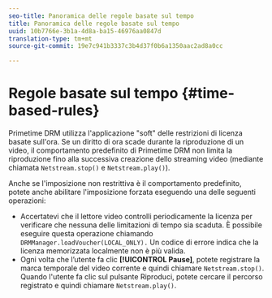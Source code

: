 ```yaml
---
seo-title: Panoramica delle regole basate sul tempo
title: Panoramica delle regole basate sul tempo
uuid: 10b7766e-3b1a-4d8a-ba15-46976aa0847d
translation-type: tm+mt
source-git-commit: 19e7c941b3337c3b4d37f0b6a1350aac2ad8a0cc

---
```



# Regole basate sul tempo {#time-based-rules}

Primetime DRM utilizza l&#39;applicazione &quot;soft&quot; delle restrizioni di licenza basate sull&#39;ora. Se un diritto di ora scade durante la riproduzione di un video, il comportamento predefinito di Primetime DRM non limita la riproduzione fino alla successiva creazione dello streaming video (mediante chiamata `Netstream.stop()` e `Netstream.play()`).

Anche se l&#39;imposizione non restrittiva è il comportamento predefinito, potete anche abilitare l&#39;imposizione forzata eseguendo una delle seguenti operazioni:

* Accertatevi che il lettore video controlli periodicamente la licenza per verificare che nessuna delle limitazioni di tempo sia scaduta. È possibile eseguire questa operazione chiamando `DRMManager.loadVoucher(LOCAL_ONLY).` Un codice di errore indica che la licenza memorizzata localmente non è più valida.
* Ogni volta che l’utente fa clic **[!UICONTROL Pause]**, potete registrare la marca temporale del video corrente e quindi chiamare `Netstream.stop()`. Quando l&#39;utente fa clic sul pulsante Riproduci, potete cercare il percorso registrato e quindi chiamare `Netstream.play()`.